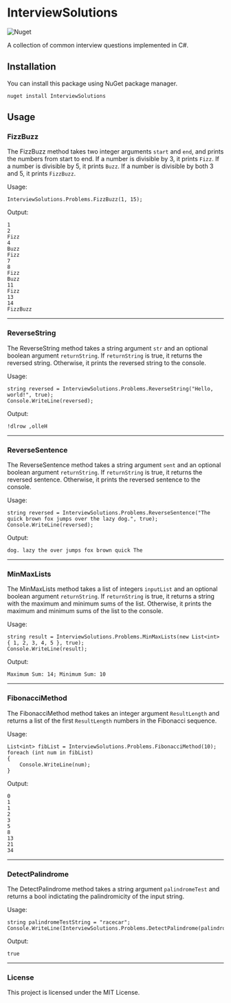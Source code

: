 # InterviewSolutions


![Nuget](https://img.shields.io/nuget/v/InterviewSolutions?label=NuGet)

A collection of common interview questions implemented in C#.

## Installation

You can install this package using NuGet package manager.

```
nuget install InterviewSolutions
```

## Usage
### FizzBuzz

The FizzBuzz method takes two integer arguments `start` and `end`, and prints the numbers from start to end. If a number is divisible by 3, it prints `Fizz`. If a number is divisible by 5, it prints `Buzz`. If a number is divisible by both 3 and 5, it prints `FizzBuzz`.

Usage:

```
InterviewSolutions.Problems.FizzBuzz(1, 15);
```

Output:
```
1
2
Fizz
4
Buzz
Fizz
7
8
Fizz
Buzz
11
Fizz
13
14
FizzBuzz
```
---
### ReverseString

The ReverseString method takes a string argument `str` and an optional boolean argument `returnString`. If `returnString` is true, it returns the reversed string. Otherwise, it prints the reversed string to the console.

Usage:

```
string reversed = InterviewSolutions.Problems.ReverseString("Hello, world!", true);
Console.WriteLine(reversed);
```

Output:
```
!dlrow ,olleH
```
---
### ReverseSentence

The ReverseSentence method takes a string argument `sent` and an optional boolean argument `returnString`. If `returnString` is true, it returns the reversed sentence. Otherwise, it prints the reversed sentence to the console.

Usage:

```
string reversed = InterviewSolutions.Problems.ReverseSentence("The quick brown fox jumps over the lazy dog.", true);
Console.WriteLine(reversed);
```

Output:

```
dog. lazy the over jumps fox brown quick The
```
---
### MinMaxLists

The MinMaxLists method takes a list of integers `inputList` and an optional boolean argument `returnString`. If `returnString` is true, it returns a string with the maximum and minimum sums of the list. Otherwise, it prints the maximum and minimum sums of the list to the console.

Usage:

```
string result = InterviewSolutions.Problems.MinMaxLists(new List<int> { 1, 2, 3, 4, 5 }, true);
Console.WriteLine(result);
```

Output:

```
Maximum Sum: 14; Minimum Sum: 10
```
---
### FibonacciMethod

The FibonacciMethod method takes an integer argument `ResultLength` and returns a list of the first `ResultLength` numbers in the Fibonacci sequence.

Usage:

```
List<int> fibList = InterviewSolutions.Problems.FibonacciMethod(10);
foreach (int num in fibList)
{
    Console.WriteLine(num);
}
```

Output:
```
0
1
1
2
3
5
8
13
21
34
```
---
### DetectPalindrome

The DetectPalindrome method takes a string argument `palindromeTest` and returns a bool indictating the palindromicity of the input string.

Usage:

```
string palindromeTestString = "racecar";
Console.WriteLine(InterviewSolutions.Problems.DetectPalindrome(palindromeTestString));
```

Output:
```
true
```

---
### License

This project is licensed under the MIT License.

